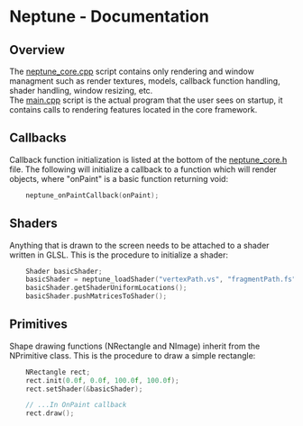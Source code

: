 # Neptune - Documentation
## Overview
The [neptune_core.cpp](src/neptune_core.cpp) script contains only rendering and window managment such as render textures,
models, callback function handling, shader handling, window resizing, etc. <br>
The [main.cpp](src/main.cpp) script is the actual program that the user sees on startup, it contains calls to
rendering features located in the core framework.

## Callbacks
Callback function initialization is listed at the bottom of the [neptune_core.h](include/neptune_core.h) file.
The following will initialize a callback to a function which will render objects, where "onPaint" is a basic function returning void:
```c++
    neptune_onPaintCallback(onPaint);
```

## Shaders
Anything that is drawn to the screen needs to be attached to a shader written in GLSL.
This is the procedure to initialize a shader:
```c++
    Shader basicShader;
    basicShader = neptune_loadShader("vertexPath.vs", "fragmentPath.fs");
    basicShader.getShaderUniformLocations();
    basicShader.pushMatricesToShader();
```

## Primitives
Shape drawing functions (NRectangle and NImage) inherit from the NPrimitive class.
This is the procedure to draw a simple rectangle:
```c++
    NRectangle rect;
    rect.init(0.0f, 0.0f, 100.0f, 100.0f);
    rect.setShader(&basicShader);

    // ...In OnPaint callback
    rect.draw();
```